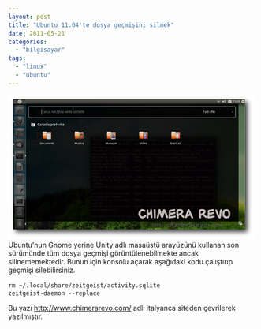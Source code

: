 ```yaml
---
layout: post
title: "Ubuntu 11.04'te dosya geçmişini silmek"
date: 2011-05-21
categories: 
  - "bilgisayar"
tags: 
  - "linux"
  - "ubuntu"
---
```


[![](/images/cronologia-file-e-cartelle-unity.png "cronologia-file-e-cartelle-unity")](http://suatatan.wordpress.com/wp-content/uploads/2011/05/cronologia-file-e-cartelle-unity.png) Ubuntu'nun Gnome yerine Unity adlı masaüstü arayüzünü kullanan son sürümünde tüm dosya geçmişi görüntülenebilmekte ancak silinememektedir. Bunun için konsolu açarak aşağıdaki kodu çalıştırıp geçmişi silebilirsiniz.

```
rm ~/.local/share/zeitgeist/activity.sqlite
zeitgeist-daemon --replace
```

Bu yazı http://www.chimerarevo.com/ adlı italyanca siteden çevrilerek yazılmıştır.
